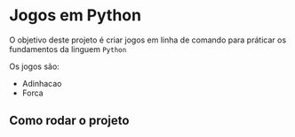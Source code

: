 # Jogos em Python

O objetivo deste projeto é criar jogos em linha de comando para práticar os fundamentos da linguem ```Python```

Os jogos são: 
 - Adinhacao
 - Forca

## Como rodar o projeto
